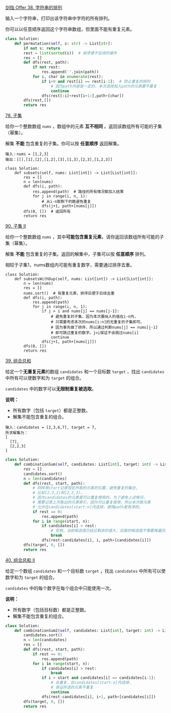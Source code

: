 [剑指 Offer 38. 字符串的排列](https://leetcode-cn.com/problems/zi-fu-chuan-de-pai-lie-lcof/)

输入一个字符串，打印出该字符串中字符的所有排列。

你可以以任意顺序返回这个字符串数组，但里面不能有重复元素。

```python
class Solution:
    def permutation(self, s: str) -> List[str]:
        if not s: return 
        rest = list(sorted(s))  # 排序便于后续的操作
        res = []
        def dfs(rest, path):
            if not rest: 
                res.append(''.join(path))
            for i, char in enumerate(rest):
                if i>0 and rest[i] == rest[i-1]:  # 防止重复的排列
                    # 因为path内容是一定的，本次选择加入path的元素要不重复
                    continue
                dfs(rest[:i]+rest[i+1:],path+[char])
        dfs(rest,[])
        return res
```

[78. 子集](https://leetcode-cn.com/problems/subsets/)

给你一个整数数组 `nums` ，数组中的元素 **互不相同** 。返回该数组所有可能的子集（幂集）。

解集 **不能** 包含重复的子集。你可以按 **任意顺序** 返回解集。

```
输入：nums = [1,2,3]
输出：[[],[1],[2],[1,2],[3],[1,3],[2,3],[1,2,3]]
```

```
class Solution:
    def subsets(self, nums: List[int]) -> List[List[int]]:
        res = []
        n = len(nums)
        def dfs(i, path):
            res.append(path)  # 路径的所有情况都加入结果
            for j in range(i, n, 1):
                # 从i-n取剩下的数避免重复
                dfs(j+1, path+[nums[j]])
        dfs(0, [])  # 返回所有
        return res
```

[90. 子集 II](https://leetcode-cn.com/problems/subsets-ii/)

给你一个整数数组 `nums` ，其中**可能包含重复元素**，请你返回该数组所有可能的子集（幂集）。

解集 **不能** 包含重复的子集。返回的解集中，子集可以按 **任意顺序** 排列。

相较于子集1，nums数组内可能有重复数字，需要通过排序去重。

```
class Solution:
    def subsetsWithDup(self, nums: List[int]) -> List[List[int]]:
        n = len(nums)
        res = []
        nums.sort()  # 有重复元素，排序后便于后续去重
        def dfs(i, path):
            res.append(path)
            for j in range(i, n, 1):
                if j > i and nums[j] == nums[j-1]:
                    # 避免重复的子集，因为本次要纳入的值在i-n内，
                    # 只需要考虑本次的nums[i:n]的无重复的子集即可。
                    # 因为事先做了排序，所以通过判断nums[j] == nums[j-1]
                    # 即可跳过重复的数字。j>i保证不会跳过nums[i]
                    continue
                dfs(j+1, path+[nums[j]])
        dfs(0, [])
        return res
```

[39. 组合总和](https://leetcode-cn.com/problems/combination-sum/)

给定一个**无重复元素**的数组 `candidates` 和一个目标数 `target` ，找出 `candidates` 中所有可以使数字和为 `target` 的组合。

`candidates` 中的数字可以**无限制重复被选取**。

**说明：**

- 所有数字（包括 `target`）都是正整数。
- 解集不能包含重复的组合。 

```
输入：candidates = [2,3,6,7], target = 7,
所求解集为：
[
  [7],
  [2,2,3]
]
```

```python
class Solution:
    def combinationSum(self, candidates: List[int], target: int) -> List[List[int]]:
        res = []
        candidates.sort()
        n = len(candidates)
        def dfs(rest, start, path):
            # 同样用start记录现在所取的元素的位置，避免重复的集合,
            # 比如[2,3,2]和[2,2,3]。
            # 因为candidates的元素是可以重复使用的，为了避免上述情况，
            # 需要记录上次取出的元素索引，因为可以重复使用，所以本次取元素
            # 允许在candidates[start:n]内选择，使得path是有序的。
            if rest == 0:
                res.append(path)
            for i in range(start, n):
                if candidates[i] > rest:
                    # 剪枝，当前候选值已经比剩余的值大，后面的候选值不需要再遍历。
                    break
                dfs(rest-candidates[i], i, path+[candidates[i]])
        dfs(target, 0, [])
        return res
```

[40. 组合总和 II](https://leetcode-cn.com/problems/combination-sum-ii/)

给定一个数组 `candidates` 和一个目标数 `target` ，找出 `candidates` 中所有可以使数字和为 `target` 的组合。

`candidates` 中的每个数字在每个组合中只能使用一次。

**说明：**

- 所有数字（包括目标数）都是正整数。
- 解集不能包含重复的组合。 

```python
class Solution:
    def combinationSum2(self, candidates: List[int], target: int) -> List[List[int]]:
        candidates.sort()
        n = len(candidates)
        res = []
        def dfs(rest, start, path):
            if rest == 0:
                res.append(path)
            for i in range(start, n):
                if candidates[i] > rest:
                    break
                if i > start and candidates[i] == candidates[i-1]:
                    # 去重复，在candidates[start:n]内选择，
                    # 保证所选的元素不重复
                    continue
                dfs(rest-candidates[i], i+1, path+[candidates[i]])
        dfs(target, 0, [])
        return res
```


